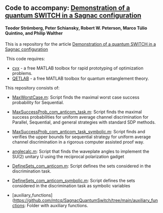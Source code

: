 ## Code to accompany: [Demonstration of a quantum SWITCH in a Sagnac configuration](https://arxiv.org/abs/xxxx.xxxx)

#### Teodor Strömberg, Peter Schiansky, Robert W. Peterson, Marco Túlio Quintino, and Philip Walther


This is a repository for the article [Demonstration of a quantum SWITCH in a Sagnac configuration](https://arxiv.org/abs/xxxx.xxxx)

 This code requires:
- [cvx](http://cvxr.com/) - a free MATLAB toolbox for rapid prototyping of optimization problems.
- [QETLAB](http://www.qetlab.com/) - a free MATLAB toolbox for quantum entanglement theory.

This repository consists of:

- [MaxWorstCase.m](https://github.com/mtcq/SagnacQuantumSwitch/blob/main/MaxWorstCase.m):
Script finds the maximal worst case success probability for Sequential.

- [MaxSuccessProb_com_anticom_task.m](https://github.com/mtcq/SagnacQuantumSwitch/blob/main/MaxSuccessProb_com_anticom_task.m):
Script finds the maximal success probabilities for uniform average channel discrimination for Parallel, Sequential, and general strategies with standard SDP methods.

- [MaxSuccessProb_com_anticom_task_symbolic.m](https://github.com/mtcq/SagnacQuantumSwitch/blob/main/MaxSuccessProb_com_anticom_task_symbolic.m):
Script finds and verifies the upper bounds for sequential strategy for uniform average channel discrimination in a rigorous computer assisted proof way.

- [anglecalc.m](https://github.com/mtcq/SagnacQuantumSwitch/blob/main/anglecalc.py):
Script that finds the waveplate angles to implement the SU(2) unitary U using the reciprocal polarization gadget 

- [DefineSets_com_anticom.m](https://github.com/mtcq/SagnacQuantumSwitch/blob/main/DefineSets_com_anticom.m):
Script defines the sets considered in the discrimination task.

- [DefineSets_com_anticom_symbolic.m](https://github.com/mtcq/SagnacQuantumSwitch/blob/main/DefineSets_com_anticom_symbolic.m):
Script defines the sets considered in the discrimination task as symbolic variables

- [auxiliary_functions](https://github.com/mtcq/SagnacQuantumSwitch/tree/main/auxiliary_functions:
Folder with auxiliary functions.

